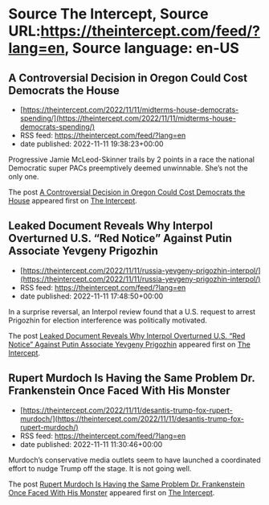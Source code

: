 # Source The Intercept, Source URL:https://theintercept.com/feed/?lang=en, Source language: en-US

## A Controversial Decision in Oregon Could Cost Democrats the House
 - [https://theintercept.com/2022/11/11/midterms-house-democrats-spending/](https://theintercept.com/2022/11/11/midterms-house-democrats-spending/)
 - RSS feed: https://theintercept.com/feed/?lang=en
 - date published: 2022-11-11 19:38:23+00:00

<p>Progressive Jamie McLeod-Skinner trails by 2 points in a race the national Democratic super PACs preemptively deemed unwinnable. She’s not the only one.</p>
<p>The post <a href="https://theintercept.com/2022/11/11/midterms-house-democrats-spending/" rel="nofollow">A Controversial Decision in Oregon Could Cost Democrats the House</a> appeared first on <a href="https://theintercept.com" rel="nofollow">The Intercept</a>.</p>

## Leaked Document Reveals Why Interpol Overturned U.S. “Red Notice” Against Putin Associate Yevgeny Prigozhin
 - [https://theintercept.com/2022/11/11/russia-yevgeny-prigozhin-interpol/](https://theintercept.com/2022/11/11/russia-yevgeny-prigozhin-interpol/)
 - RSS feed: https://theintercept.com/feed/?lang=en
 - date published: 2022-11-11 17:48:50+00:00

<p>In a surprise reversal, an Interpol review found that a U.S. request to arrest Prigozhin for election interference was politically motivated.</p>
<p>The post <a href="https://theintercept.com/2022/11/11/russia-yevgeny-prigozhin-interpol/" rel="nofollow">Leaked Document Reveals Why Interpol Overturned U.S. “Red Notice” Against Putin Associate Yevgeny Prigozhin</a> appeared first on <a href="https://theintercept.com" rel="nofollow">The Intercept</a>.</p>

## Rupert Murdoch Is Having the Same Problem Dr. Frankenstein Once Faced With His Monster
 - [https://theintercept.com/2022/11/11/desantis-trump-fox-rupert-murdoch/](https://theintercept.com/2022/11/11/desantis-trump-fox-rupert-murdoch/)
 - RSS feed: https://theintercept.com/feed/?lang=en
 - date published: 2022-11-11 11:30:46+00:00

<p>Murdoch’s conservative media outlets seem to have launched a coordinated effort to nudge Trump off the stage. It is not going well.</p>
<p>The post <a href="https://theintercept.com/2022/11/11/desantis-trump-fox-rupert-murdoch/" rel="nofollow">Rupert Murdoch Is Having the Same Problem Dr. Frankenstein Once Faced With His Monster</a> appeared first on <a href="https://theintercept.com" rel="nofollow">The Intercept</a>.</p>
